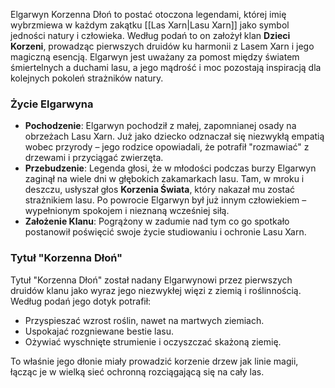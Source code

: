 Elgarwyn Korzenna Dłoń to postać otoczona legendami, której imię wybrzmiewa w każdym zakątku [[Las Xarn|Lasu Xarn]] jako symbol jedności natury i człowieka. Według podań to on założył klan **Dzieci Korzeni**, prowadząc pierwszych druidów ku harmonii z Lasem Xarn i jego magiczną esencją. Elgarwyn jest uważany za pomost między światem śmiertelnych a duchami lasu, a jego mądrość i moc pozostają inspiracją dla kolejnych pokoleń strażników natury.

### **Życie Elgarwyna**

- **Pochodzenie**: Elgarwyn pochodził z małej, zapomnianej osady na obrzeżach Lasu Xarn. Już jako dziecko odznaczał się niezwykłą empatią wobec przyrody – jego rodzice opowiadali, że potrafił "rozmawiać" z drzewami i przyciągać zwierzęta.
- **Przebudzenie**: Legenda głosi, że w młodości podczas burzy Elgarwyn zaginął na wiele dni w głębokich zakamarkach lasu. Tam, w mroku i deszczu, usłyszał głos **Korzenia Świata**, który nakazał mu zostać strażnikiem lasu. Po powrocie Elgarwyn był już innym człowiekiem – wypełnionym spokojem i nieznaną wcześniej siłą.
- **Założenie Klanu**: Pogrążony w zadumie nad tym co go spotkało postanowił poświęcić swoje życie studiowaniu i ochronie Lasu Xarn.
### **Tytuł "Korzenna Dłoń"**

Tytuł "Korzenna Dłoń" został nadany Elgarwynowi przez pierwszych druidów klanu jako wyraz jego niezwykłej więzi z ziemią i roślinnością. Według podań jego dotyk potrafił:

- Przyspieszać wzrost roślin, nawet na martwych ziemiach.
- Uspokajać rozgniewane bestie lasu.
- Ożywiać wyschnięte strumienie i oczyszczać skażoną ziemię.

To właśnie jego dłonie miały prowadzić korzenie drzew jak linie magii, łącząc je w wielką sieć ochronną rozciągającą się na cały las.